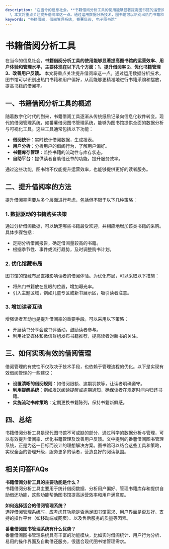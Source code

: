 ```yaml
---
description: "在当今的信息社会，**书籍借阅分析工具的使用能够显著提高图书馆的运营效率、用户体验和管理水平，主要体现在以下几个方面：1、提升借阅率 2、优化书籍管理 3、改善用户反馈。**\
  \ 本文将重点关注提升借阅率这一点。通过运用数据分析技术，图书馆可以识别出热门书籍和用户偏好，从而能够更精准地进行书籍采购和摆放，提高书籍的借阅率。"
keywords: "书籍借阅, 借阅管理系统, 番薯借阅, 电子图书馆"
---
```

# 书籍借阅分析工具

在当今的信息社会，**书籍借阅分析工具的使用能够显著提高图书馆的运营效率、用户体验和管理水平，主要体现在以下几个方面：1、提升借阅率 2、优化书籍管理 3、改善用户反馈。** 本文将重点关注提升借阅率这一点。通过运用数据分析技术，图书馆可以识别出热门书籍和用户偏好，从而能够更精准地进行书籍采购和摆放，提高书籍的借阅率。

## **一、书籍借阅分析工具的概述**

随着数字化时代的到来，书籍借阅工具逐渐从传统纸质记录向信息化软件转变。现代的借阅管理系统，如番薯借阅图书管理系统，能够为图书馆提供全面的数据分析与可视化工具。这些工具通常包括以下功能：

- **借阅统计**：实时统计借阅数据，生成报表。
- **用户分析**：分析用户的借阅行为，了解用户偏好。
- **书籍库存管理**：监控书籍的流动性与库存状态。
- **自助平台**：提供读者自助借还书的功能，提升服务效率。

通过这些功能，图书馆不仅能提升运营效率，也能够提供更好的读者服务。

## **二、提升借阅率的方法**

提升借阅率需要从多个层面进行考虑，包括但不限于以下几种策略：

### **1. 数据驱动的书籍购买决策**

通过分析借阅数据，可以确定哪些书籍最受欢迎，并相应地增加该类书籍的采购。具体步骤包括：

- 定期分析借阅报告，确定借阅量较高的书籍。
- 根据季节性、事件或流行趋势，及时调整购书计划。

### **2. 优化馆藏布局**

图书馆的馆藏布局直接影响读者的借阅体验。为优化布局，可以采取以下措施：

- 将热门书籍放在显眼的位置，增加曝光率。
- 引入主题区域，例如儿童专区或新书展示区，吸引读者注意。

### **3. 增加读者互动**

增强读者互动也是提升借阅率的重要手段。可以采用以下策略：

- 开展读书分享会或书评活动，鼓励读者参与。
- 利用社交媒体和微信群组发布书籍推荐，提高读者对新书的关注。

## **三、如何实现有效的借阅管理**

借阅管理的有效性不仅取决于技术手段，也依赖于管理流程的优化。以下是实现有效借阅管理的一些建议：

- **设置清晰的借阅规则**：如借阅限额、逾期罚款等，让读者明确遵守。
- **利用提醒系统**：例如发送阅读提醒或逾期通知，确保读者在规定时间内归还书籍。
- **实施流动书库策略**：定期更换书籍陈列，保持书籍新鲜感。

## **四、总结**

书籍借阅分析工具是现代图书馆不可或缺的部分，通过科学的数据分析与管理，可以有效提升借阅率、优化书籍管理及改善用户反馈。文中提到的番薯借阅图书管理系统，正是为这一目标而设计的理想解决方案。图书馆可以结合这些工具和策略，实现全面的管理升级，服务更多的读者，营造良好的阅读氛围。

## 相关问答FAQs

**书籍借阅分析工具的主要功能是什么？**  
书籍借阅分析工具主要用于统计借阅数据、分析用户偏好、管理书籍库存和提供自助借还功能，这些功能帮助图书馆提高运营效率和用户满意度。

**如何选择适合的借阅管理系统？**  
选择借阅管理系统时，应考虑其功能是否满足图书馆需求、用户界面是否友好、支持的操作平台（如移动端或网页）、以及售后服务的质量等因素。

**番薯借阅图书管理系统有什么优势？**  
番薯借阅图书管理系统具有丰富的功能模块，比如实时借阅统计、用户行为分析、易用的操作界面及自助借还服务，很适合现代图书馆管理需求。
